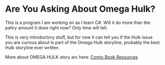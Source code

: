# Are You Asking About Omega Hulk?

This is a program I am working on as I learn C#.  Will it do more
than the paltry amount it does right now?  Only time will tell.

This is very introductory stuff, but for now it can tell you if the Hulk issue
you are curious about is part of the Omega Hulk storyline, probably
the best Hulk storyline ever written.

More about OMEGA HULK story arc here: [Comic Book Resources](http://www.comicbookresources.com/?page=article&id=52943)
